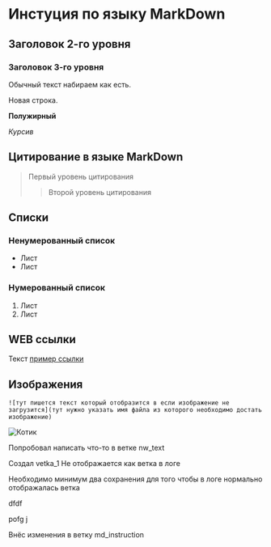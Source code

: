 # Инстуция по языку MarkDown
## Заголовок 2-го уровня
### Заголовок 3-го уровня

Обычный текст набираем как есть.

Новая строка.

**Полужирный** 

*Курсив*

## Цитирование в языке MarkDown

> Первый уровень цитирования
>> Второй уровень цитирования

## Списки
### Ненумерованный список
* Лист
* Лист

### Нумерованный список
1. Лист
2. Лист

## WEB ссылки
Текст [пример ссылки](http.example.com "Всплывающая подсказка")

## Изображения
```shg
![тут пишется текст который отобразится в если изображение не загрузится](тут нужно указать имя файла из которого необходимо достать изображение)
```
![Котик](Sfinks.jpg)

Попробовал написать что-то в ветке nw_text

Создал vetka_1
Не отображается как ветка в логе

Необходимо минимум два сохранения для того чтобы в логе нормально отображалась ветка

dfdf

pofg
j

Внёс изменения в ветку md_instruction
